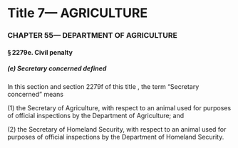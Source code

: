 
# Title 7— AGRICULTURE
### CHAPTER 55— DEPARTMENT OF AGRICULTURE
#### § 2279e. Civil penalty
##### (e) Secretary concerned defined

In this section and section 2279f of this title , the term “Secretary concerned” means

(1) the Secretary of Agriculture, with respect to an animal used for purposes of official inspections by the Department of Agriculture; and

(2) the Secretary of Homeland Security, with respect to an animal used for purposes of official inspections by the Department of Homeland Security.
